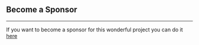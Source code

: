 ## Become a Sponsor
------------------
If you want to become a sponsor for this wonderful project you can do it [here](https://sponsorsignup.qcobjects.dev/)
